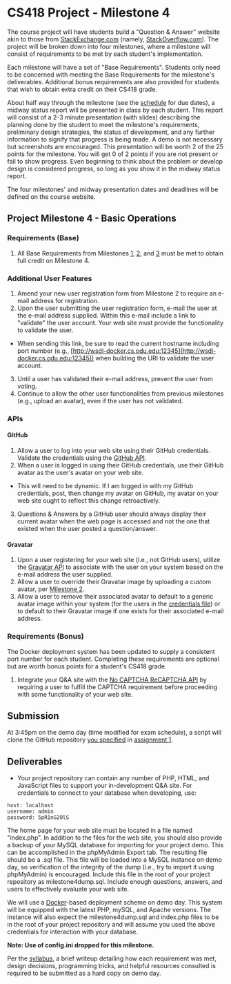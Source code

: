# CS418 Project - Milestone 4

The course project will have students build a "Question & Answer" website akin to those from [StackExchange.com](http://StackExchange.com) (namely, [StackOverflow.com](http://StackOverflow.com)). The project will be broken down into four milestones, where a milestone will consist of requirements to be met by each student's implementation.

Each milestone will have a set of "Base Requirements". Students only need to be concerned with meeting the Base Requirements for the milestone's deliverables. Additional bonus requirements are also provided for students that wish to obtain extra credit on their CS418 grade.

About half way through the milestone (see the [schedule](http://www.cs.odu.edu/~mkelly/semester/2015_spring/cs418/) for due dates), a midway status report will be presented in class by each student. This report will consist of a 2-3 minute presentation (with slides) describing the planning done by the student to meet the milestone's requirements, preliminary design strategies, the status of development, and any further information to signify that progress is being made. A demo is not necessary but screenshots are encouraged. This presentation will be worth 2 of the 25 points for the milestone. You will get 0 of 2 points if you are not present or fail to show progress. Even beginning to think about the problem or develop design is considered progress, so long as you show it in the midway status report.

The four milestones' and midway presentation dates and deadlines will be defined on the course website.


## Project Milestone 4 - Basic Operations

### Requirements (Base)
1. All Base Requirements from Milestones [1](https://github.com/machawk1/ODUCS418/blob/spring2015/milestone1.md), [2](https://github.com/machawk1/ODUCS418/blob/spring2015/milestone2.md), and [3](https://github.com/machawk1/ODUCS418/blob/spring2015/milestone3.md) must be met to obtain full credit on Milestone 4.

### Additional User Features
1. Amend your new user registration form from Milestone 2 to require an e-mail address for registration.
2. Upon the user submitting the user registration form, e-mail the user at the e-mail address supplied. Within this e-mail include a link to "validate" the user account. Your web site must provide the functionality to validate the user.
  * When sending this link, be sure to read the current hostname including port number (e.g., [http://wsdl-docker.cs.odu.edu:12345](http://wsdl-docker.cs.odu.edu:12345)) when building the URI to validate the user account.
3. Until a user has validated their e-mail address, prevent the user from voting.
4. Continue to allow the other user functionalities from previous milestones (e.g., upload an avatar), even if the user has not validated.

### APIs
#### GitHub
1. Allow a user to log into your web site using their GitHub credentials. Validate the credentials using the [GitHub API](https://developer.github.com/v3/).
2. When a user is logged in using their GitHub credentials, use their GitHub avatar as the user's avatar on your web site.
  * This will need to be dynamic. If I am logged in with my GitHub credentials, post, then change my avatar on GitHub, my avatar on your web site ought to reflect this change retroactively.
3. Questions & Answers by a GitHub user should always display their current avatar when the web page is accessed and not the one that existed when the user posted a question/answer.

#### Gravatar
1. Upon a user registering for your web site (i.e., not GitHub users), utilize the [Gravatar API](https://en.gravatar.com/site/implement/) to associate with the user on your system based on the e-mail address the user supplied.
2. Allow a user to override their Gravatar image by uploading a custom avatar, per [Milestone 2](https://github.com/machawk1/ODUCS418/blob/spring2015/milestone2.md).
3. Allow a user to remove their associated avatar to default to a generic avatar image within your system (for the users in the [credentials file](https://github.com/machawk1/ODUCS418/blob/spring2015/credentials.txt)) or to default to their Gravatar image if one exists for their associated e-mail address.

### Requirements (Bonus)
The Docker deployment system has been updated to supply a consistent port number for each student. Completing these requirements are optional but are worth bonus points for a student's CS418 grade.

1. Integrate your Q&A site with the [No CAPTCHA ReCAPTCHA API](https://developers.google.com/recaptcha/intro) by requiring a user to fulfill the CAPTCHA requirement before proceeding with some functionality of your web site.

## Submission

At 3:45pm on the demo day (time modified for exam schedule), a script will clone the GitHub repository [you specified](https://github.com/machawk1/ODUCS418/tree/spring2015/users) in [assignment 1](http://www.cs.odu.edu/~mkelly/semester/2015_spring/cs418/assignments/assignment1.html).

## Deliverables

* Your project repository can contain any number of PHP, HTML, and JavaScript files to support your in-development Q&A site. For credentials to connect to your database when developing, use:

```
host: localhost
username: admin
password: 5pR1nG2OlS
```

The home page for your web site must be located in a file named "index.php".  In addition to the files for the web site, you should also provide a backup of your MySQL database for importing for your project demo. This can be accomplished in the phpMyAdmin Export tab. The resulting file should be a .sql file. This file will be loaded into a MySQL instance on demo day, so verification of the integrity of the dump (i.e., try to import it using phpMyAdmin) is encouraged. Include this file in the root of your project repository as milestone4dump.sql. Include enough questions, answers, and users to effectively evaluate your web site.

We will use a [Docker](https://www.docker.com/)-based deployment scheme on demo day. This system will be equipped with the latest PHP, mySQL, and Apache versions. The instance will also expect the milestone4dump.sql and index.php files to be in the root of your project repository and will assume you used the above credentials for interaction with your database.

**Note: Use of config.ini dropped for this milestone.**

Per the [syllabus](http://www.cs.odu.edu/~mkelly/semester/2015_spring/cs418/syllabus.txt), a brief writeup detailing how each requirement was met, design decisions, programming tricks, and helpful resources consulted is required to be submitted as a hard copy on demo day.
